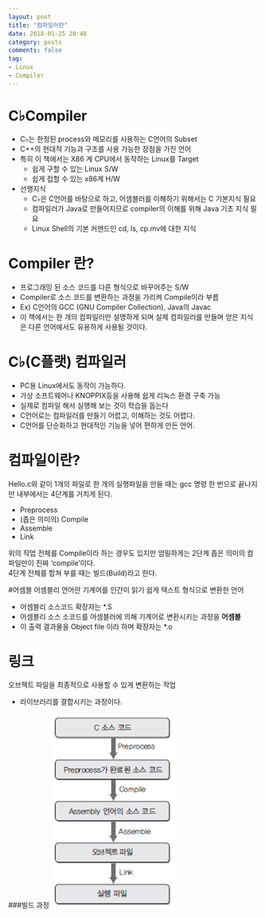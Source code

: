 ```yaml
---
layout: post
title: "컴파일러란"
date: 2018-01-25 20:48
category: posts
comments: false
tag:
- Linux
- Compiler
---
```


#  C♭Compiler

- C♭는 한정된 process와 메모리를 사용하는 C언어의 Subset  
- C++의 현대적 기능과 구조를 사용 가능한 장점을 가진 언어  
- 특히 이 책에서는 X86 계 CPU에서 동작하는 Linux를 Target
    -  쉽게 구할 수 있는 Linux S/W
    - 쉽게 접할 수 있는 x86계 H/W
- 선행지식
    - C♭은 C언어를 바탕으로 하고, 어셈블러를 이해하기 위해서는 C 기본지식 필요
    - 컴파일러가 Java로 만들어지므로 compiler의 이해를 위해 Java 기초 지식 필요
    - Linux Shell의 기본 커맨드인 cd, ls, cp.mv에 대한 지식

# Compiler  란?
- 프로그래밍 된 소스 코드를 다른 형식으로 바꾸어주는 S/W
- Compiler로 소스 코드를 변환하는 과정을 가리켜 Compile이라 부름
- Ex) C언어의 GCC (GNU Compiler Collection), Java의 Javac
- 이 책에서는 한 개의 컴파일러만 설명하게 되며 실제 컴파일러를 만들며 얻은 지식은 다른 언어에서도 유용하게 사용될 것이다.

# C♭(C플랫) 컴파일러

- PC용 Linux에서도 동작이 가능하다.
- 가상 소프트웨어나 KNOPPIX등을 사용해 쉽게 리눅스 환경 구축 가능
- 실제로 컴파일 해서 실행해 보는 것이 학습을 돕는다
- C언어로는 컴파일러를 만들기 어렵고, 이해하는 것도 어렵다.
- C언어를 단순화하고 현대적인 기능을 넣어 편하게 만든 언어.

# 컴파일이란?

Hello.c와 같이 1개의 파일로 한 개의 실행파일을 만들 때는 gcc 명령 한 번으로 끝나지만 내부에서는 4단계를 거치게 된다.

- Preprocess
- (좁은 의미의) Compile
- Assemble
- Link

위의 작업 전체를 Compile이라 하는 경우도 있지만 엄밀하게는 2단계 좁은 의미의 컴파일만이 진짜 ‘compile’이다.   
4단계 전체를 합쳐 부를 때는 빌드(Build)라고 한다.


#어셈블
 어셈블리 언어란 기계어를 인간이 읽기 쉽게 텍스트 형식으로 변환한 언어
- 어셈블리 소스코드 확장자는 *.S
- 어셈블리 소스 소코드를 어셈블러에 의해 기계어로 변환시키는 과정을 **어셈블** 
- 이 출력 결과물을 Object file 이라 하며 확장자는 *.o

# 링크
오브젝트 파일을 최종적으로 사용할 수 있게 변환하는 작업
- 라이브러리를 결합시키는 과정이다.

###빌드 과정
![buildProcess](https://raw.githubusercontent.com/HongJeSeong/compiler/master/image/buildProcess.PNG)

